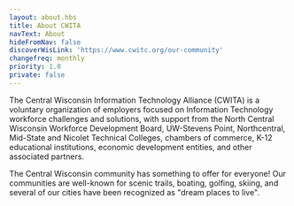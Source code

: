 ```yaml
---
layout: about.hbs
title: About CWITA
navText: About
hideFromNav: false
discoverWisLink: 'https://www.cwitc.org/our-community'
changefreq: monthly
priority: 1.0
private: false
---
```

The Central Wisconsin Information Technology Alliance (CWITA) is a voluntary organization of employers focused on Information Technology workforce challenges and solutions, with support from the North Central Wisconsin Workforce Development Board, UW-Stevens Point, Northcentral, Mid-State and Nicolet Technical Colleges, chambers of commerce, K-12 educational institutions, economic development entities, and other associated partners.

The Central Wisconsin community has something to offer for everyone! Our communities are well-known for scenic trails, boating, golfing, skiing, and several of our cities have been recognized as "dream places to live".
